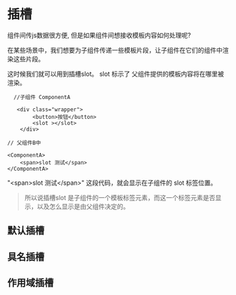 # 插槽

组件间传js数据很方便, 但是如果组件间想接收模板内容如何处理呢?

在某些场景中，我们想要为子组件传递一些模板片段，让子组件在它们的组件中渲染这些片段。

这时候我们就可以用到插槽slot。 slot 标示了 父组件提供的模板内容将在哪里被渲染。


```
  //子组件 ComponentA

   <div class="wrapper">
        <button>按钮</button>
        <slot ></slot>
    </div>
```

```
// 父组件B中

<ComponentA>
    <span>slot 测试</span>
</ComponentA>

```
  "\<span>slot 测试\</span>" 这段代码，就会显示在子组件的 slot 标签位置。

> 所以说插槽slot 是子组件的一个模板标签元素，而这一个标签元素是否显示，以及怎么显示是由父组件决定的。

## 默认插槽



## 具名插槽

## 作用域插槽